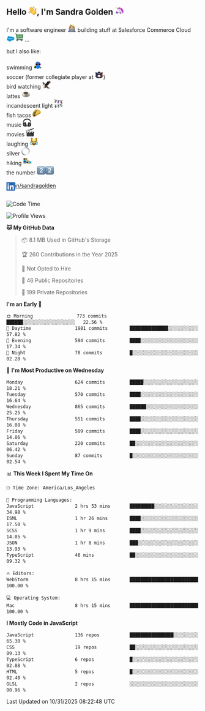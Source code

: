 ## Hello <img src="./static/emoji/wave.png" width="22" />, I'm Sandra Golden <img src="./static/emoji/unicorn-face.png" width="22" />

I'm a software engineer <img src="./static/emoji/female-technologist.png" width="22" /> building stuff at Salesforce Commerce Cloud <img src="./static/emoji/salesforce.png" width="22" /><img src="./static/emoji/commerce-cloud.png" width="22" />&nbsp;...

but I also like:<br/><br/>
swimming <img alt="swimming" src="./static/emoji/keep-swimming.png" width="22" /><br/>
soccer  (former collegiate player at <img src="./static/emoji/auburn.png" width="22" />)<br/>
bird watching <img src="./static/emoji/eagle.png" width="22" /><br/>
lattes <img src="./static/emoji/coffee.png" width="22" /><br/>
incandescent light <img src="./static/emoji/lights.png" width="22" /><br/>
fish tacos <img src="./static/emoji/taco.png" width="22" /><br/>
music <img src="./static/emoji/headphones.png" width="22" /><br/>
movies <img src="./static/emoji/movie-clapper.png" width="22" /><br/>
laughing <img src="./static/emoji/joy-cat.png" width="22" /><br/>
silver <img src="./static/emoji/silver-hoop.png" width="22" /><br/>
hiking <img src="./static/emoji/hiker.png" width="22" /><br/>
the number <img src="./static/emoji/two.png" width="22" /><img src="./static/emoji/two.png" width="22" />
<br/><br/>
<img align="left" alt="Sandra Golden | LinkedIn" width="22px" src="./static/emoji/linkedin.png" /> <a href="https://www.linkedin.com/in/sandragolden/">in/sandragolden</a>
<br/><br/>
<!--START_SECTION:waka-->
![Code Time](http://img.shields.io/badge/Code%20Time-1%2C475%20hrs%2045%20mins-blue)

![Profile Views](http://img.shields.io/badge/Profile%20Views-1-blue)

**🐱 My GitHub Data** 

> 📦 8.1 MB Used in GitHub's Storage 
 > 
> 🏆 260 Contributions in the Year 2025
 > 
> 🚫 Not Opted to Hire
 > 
> 📜 46 Public Repositories 
 > 
> 🔑 199 Private Repositories 
 > 
**I'm an Early 🐤** 

```text
🌞 Morning                773 commits         ██████░░░░░░░░░░░░░░░░░░░   22.56 % 
🌆 Daytime                1981 commits        ██████████████░░░░░░░░░░░   57.82 % 
🌃 Evening                594 commits         ████░░░░░░░░░░░░░░░░░░░░░   17.34 % 
🌙 Night                  78 commits          █░░░░░░░░░░░░░░░░░░░░░░░░   02.28 % 
```
📅 **I'm Most Productive on Wednesday** 

```text
Monday                   624 commits         █████░░░░░░░░░░░░░░░░░░░░   18.21 % 
Tuesday                  570 commits         ████░░░░░░░░░░░░░░░░░░░░░   16.64 % 
Wednesday                865 commits         ██████░░░░░░░░░░░░░░░░░░░   25.25 % 
Thursday                 551 commits         ████░░░░░░░░░░░░░░░░░░░░░   16.08 % 
Friday                   509 commits         ████░░░░░░░░░░░░░░░░░░░░░   14.86 % 
Saturday                 220 commits         ██░░░░░░░░░░░░░░░░░░░░░░░   06.42 % 
Sunday                   87 commits          █░░░░░░░░░░░░░░░░░░░░░░░░   02.54 % 
```


📊 **This Week I Spent My Time On** 

```text
🕑︎ Time Zone: America/Los_Angeles

💬 Programming Languages: 
JavaScript               2 hrs 53 mins       █████████░░░░░░░░░░░░░░░░   34.98 % 
ISML                     1 hr 26 mins        ████░░░░░░░░░░░░░░░░░░░░░   17.50 % 
SCSS                     1 hr 9 mins         ████░░░░░░░░░░░░░░░░░░░░░   14.05 % 
JSON                     1 hr 8 mins         ███░░░░░░░░░░░░░░░░░░░░░░   13.93 % 
TypeScript               46 mins             ██░░░░░░░░░░░░░░░░░░░░░░░   09.32 % 

🔥 Editors: 
WebStorm                 8 hrs 15 mins       █████████████████████████   100.00 % 

💻 Operating System: 
Mac                      8 hrs 15 mins       █████████████████████████   100.00 % 
```

**I Mostly Code in JavaScript** 

```text
JavaScript               136 repos           ████████████████░░░░░░░░░   65.38 % 
CSS                      19 repos            ██░░░░░░░░░░░░░░░░░░░░░░░   09.13 % 
TypeScript               6 repos             █░░░░░░░░░░░░░░░░░░░░░░░░   02.88 % 
HTML                     5 repos             █░░░░░░░░░░░░░░░░░░░░░░░░   02.40 % 
GLSL                     2 repos             ░░░░░░░░░░░░░░░░░░░░░░░░░   00.96 % 
```




 Last Updated on 10/31/2025 08:22:48 UTC
<!--END_SECTION:waka-->
